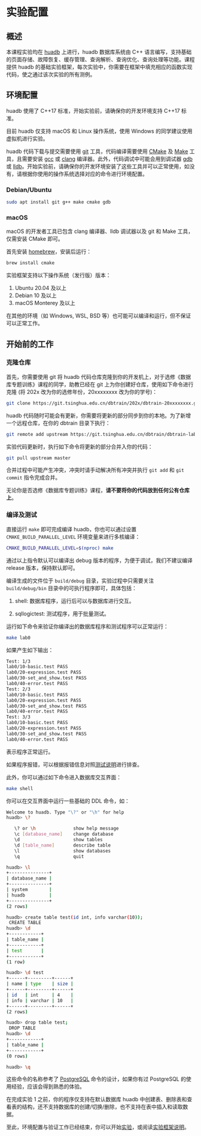 # 实验配置

## 概述

本课程实验均在 [huadb](https://github.com/thu-db/huadb) 上进行，huadb 数据库系统由 C++ 语言编写，支持基础的页面存储、故障恢复、缓存管理、查询解析、查询优化、查询处理等功能。课程提供 huadb 的基础实验框架，每次实验中，你需要在框架中填充相应的函数实现代码，使之通过该次实验的所有测例。

## 环境配置

huadb 使用了 C++17 标准，开始实验前，请确保你的开发环境支持 C++17 标准。

目前 huadb 仅支持 macOS 和 Linux 操作系统，使用 Windows 的同学建议使用虚拟机进行实验。

huadb 代码下载与提交需要使用 [git](https://git-scm.com/) 工具，代码编译需要使用 [CMake](https://cmake.org/) 及 [Make](https://www.gnu.org/software/make/) 工具，且需要安装 [gcc](https://gcc.gnu.org/) 或 [clang](https://clang.llvm.org/) 编译器。此外，代码调试中可能会用到调试器 [gdb](https://www.sourceware.org/gdb/) 或 [lldb](https://lldb.llvm.org/)。开始实验前，请确保你的开发环境安装了这些工具并可以正常使用，如没有，请根据你使用的操作系统选择对应的命令进行环境配置。

### Debian/Ubuntu

```bash
sudo apt install git g++ make cmake gdb
```

### macOS

macOS 的开发者工具已包含 clang 编译器、lldb 调试器以及 git 和 Make 工具，仅需安装 CMake 即可。

首先安装 [homebrew](https://brew.sh/)，安装后运行：

```bash
brew install cmake
```

实验框架支持以下操作系统（发行版）版本：

1. Ubuntu 20.04 及以上
2. Debian 10 及以上
3. macOS Monterey 及以上

在其他的环境（如 Windows, WSL, BSD 等）也可能可以编译和运行，但不保证可以正常工作。

## 开始前的工作

### 克隆仓库

首先，你需要使用 git 将 huadb 代码仓库克隆到你的开发机上，对于选修《数据库专题训练》课程的同学，助教已经在 git 上为你创建好仓库，使用如下命令进行克隆 (将 202x 改为你的选修年份，20xxxxxxxx 改为你的学号)：

```bash
git clone https://git.tsinghua.edu.cn/dbtrain/202x/dbtrain-20xxxxxxxx.git dbtrain
```

huadb 代码随时可能会有更新，你需要将更新的部分同步到你的本地。为了新增一个远程仓库，在你的 dbtrain 目录下执行：

```bash
git remote add upstream https://git.tsinghua.edu.cn/dbtrain/dbtrain-lab-template.git
```

实验代码更新时，执行如下命令将更新的部分合并入你的代码：

```bash
git pull upstream master
```

合并过程中可能产生冲突，冲突时请手动解决所有冲突并执行 `git add` 和 `git commit` 指令完成合并。

无论你是否选修《数据库专题训练》课程，**请不要将你的代码放到任何公有仓库上**。

### 编译及测试

直接运行 `make` 即可完成编译 huadb，你也可以通过设置 `CMAKE_BUILD_PARALLEL_LEVEL` 环境变量来进行多核编译：

```bash
CMAKE_BUILD_PARALLEL_LEVEL=$(nproc) make
```

通过以上指令默认可以编译出 debug 版本的程序，为便于调试，我们不建议编译 release 版本，保持默认即可。

编译生成的文件位于 `build/debug` 目录，实验过程中只需要关注 `build/debug/bin` 目录中的可执行程序即可，具体包括：

1. shell: 数据库程序，运行后可以与数据库进行交互。

2. sqllogictest: 测试程序，用于批量测试。

运行如下命令来验证你编译出的数据库程序和测试程序可以正常运行：

```bash
make lab0
```

如果产生如下输出：

```bash
Test: 1/3
lab0/10-basic.test PASS
lab0/20-expression.test PASS
lab0/30-set_and_show.test PASS
lab0/40-error.test PASS
Test: 2/3
lab0/10-basic.test PASS
lab0/20-expression.test PASS
lab0/30-set_and_show.test PASS
lab0/40-error.test PASS
Test: 3/3
lab0/10-basic.test PASS
lab0/20-expression.test PASS
lab0/30-set_and_show.test PASS
lab0/40-error.test PASS
```

表示程序正常运行。

如果程序报错，可以根据报错信息对照[测试说明](overview)进行排查。

此外，你可以通过如下命令进入数据库交互界面：

```bash
make shell
```

你可以在交互界面中运行一些基础的 DDL 命令，如：

```bash
Welcome to huadb. Type "\?" or "\h" for help
huadb> \?

   \? or \h              show help message
   \c [database_name]    change database
   \d                    show tables
   \d [table_name]       describe table
   \l                    show databases
   \q                    quit

huadb> \l
+---------------+
| database_name |
+---------------+
| system        |
| huadb         |
+---------------+
(2 rows)

huadb> create table test(id int, info varchar(10));
 CREATE TABLE
huadb> \d
+------------+
| table_name |
+------------+
| test       |
+------------+
(1 row)

huadb> \d test
+------+---------+------+
| name | type    | size |
+------+---------+------+
| id   | int     | 4    |
| info | varchar | 10   |
+------+---------+------+
(2 rows)

huadb> drop table test;
 DROP TABLE
huadb> \d
+------------+
| table_name |
+------------+
(0 rows)

huadb> \q
```

这些命令的名称参考了 [PostgreSQL](https://www.postgresql.org/) 命令的设计，如果你有过 PostgreSQL 的使用经验，应该会得到熟悉的体验。

在完成实验 1 之前，你的程序仅支持在默认数据库 huadb 中创建表、删除表和查看表的结构，还不支持数据库的创建/切换/删除，也不支持在表中插入和读取数据。

至此，环境配置与验证工作已经结束，你可以开始[实验](../lab1/1-intro)，或阅读[实验框架说明](../overview)。
